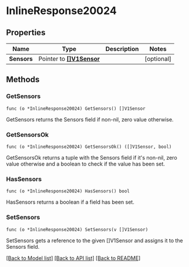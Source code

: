 # InlineResponse20024

## Properties

Name | Type | Description | Notes
------------ | ------------- | ------------- | -------------
**Sensors** | Pointer to [**[]V1Sensor**](V1Sensor.md) |  | [optional] 

## Methods

### GetSensors

`func (o *InlineResponse20024) GetSensors() []V1Sensor`

GetSensors returns the Sensors field if non-nil, zero value otherwise.

### GetSensorsOk

`func (o *InlineResponse20024) GetSensorsOk() ([]V1Sensor, bool)`

GetSensorsOk returns a tuple with the Sensors field if it's non-nil, zero value otherwise
and a boolean to check if the value has been set.

### HasSensors

`func (o *InlineResponse20024) HasSensors() bool`

HasSensors returns a boolean if a field has been set.

### SetSensors

`func (o *InlineResponse20024) SetSensors(v []V1Sensor)`

SetSensors gets a reference to the given []V1Sensor and assigns it to the Sensors field.


[[Back to Model list]](../README.md#documentation-for-models) [[Back to API list]](../README.md#documentation-for-api-endpoints) [[Back to README]](../README.md)


